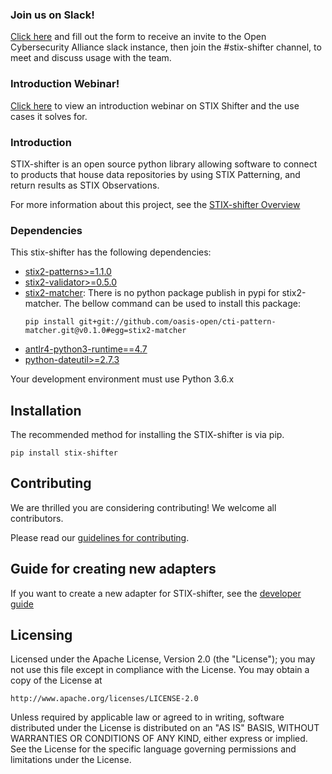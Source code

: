 ### Join us on Slack!

[Click here](https://docs.google.com/forms/d/1vEAqg9SKBF3UMtmbJJ9qqLarrXN5zeVG3_obedA3DKs) and fill out the form to receive an invite to the Open Cybersecurity Alliance slack instance, then join the #stix-shifter channel, to meet and discuss usage with the team.

### Introduction Webinar!
[Click here](https://ibm.biz/BdzTyA) to view an introduction webinar on STIX Shifter and the use cases it solves for.

### Introduction

STIX-shifter is an open source python library allowing software to connect to products that house data repositories by using STIX Patterning, and return results as STIX Observations.

For more information about this project, see the [STIX-shifter Overview](https://github.com/opencybersecurityalliance/stix-shifter/blob/master/OVERVIEW.md)

### Dependencies

This stix-shifter has the following dependencies:

- [stix2-patterns>=1.1.0](https://pypi.org/project/stix2-patterns/)
- [stix2-validator>=0.5.0](https://pypi.org/project/stix2-validator/)
- [stix2-matcher](https://github.com/oasis-open/cti-pattern-matcher): There is no python package publish in pypi for stix2-matcher. The bellow command can be used to install this package:
  ```
  pip install git+git://github.com/oasis-open/cti-pattern-matcher.git@v0.1.0#egg=stix2-matcher
  ```
- [antlr4-python3-runtime==4.7](https://pypi.org/project/antlr4-python3-runtime/)
- [python-dateutil>=2.7.3](https://pypi.org/project/python-dateutil/)

Your development environment must use Python 3.6.x

## Installation

The recommended method for installing the STIX-shifter is via pip.

```
pip install stix-shifter
```

## Contributing

We are thrilled you are considering contributing! We welcome all contributors.

Please read our [guidelines for contributing](https://github.com/opencybersecurityalliance/stix-shifter/blob/master/CONTRIBUTING.md).

## Guide for creating new adapters

If you want to create a new adapter for STIX-shifter, see the [developer guide](https://github.com/opencybersecurityalliance/stix-shifter/blob/master/adapter-guide/develop-stix-adapter.md)

## Licensing

Licensed under the Apache License, Version 2.0 (the "License");
you may not use this file except in compliance with the License.
You may obtain a copy of the License at

    http://www.apache.org/licenses/LICENSE-2.0

Unless required by applicable law or agreed to in writing, software
distributed under the License is distributed on an "AS IS" BASIS,
WITHOUT WARRANTIES OR CONDITIONS OF ANY KIND, either express or implied.
See the License for the specific language governing permissions and
limitations under the License.
